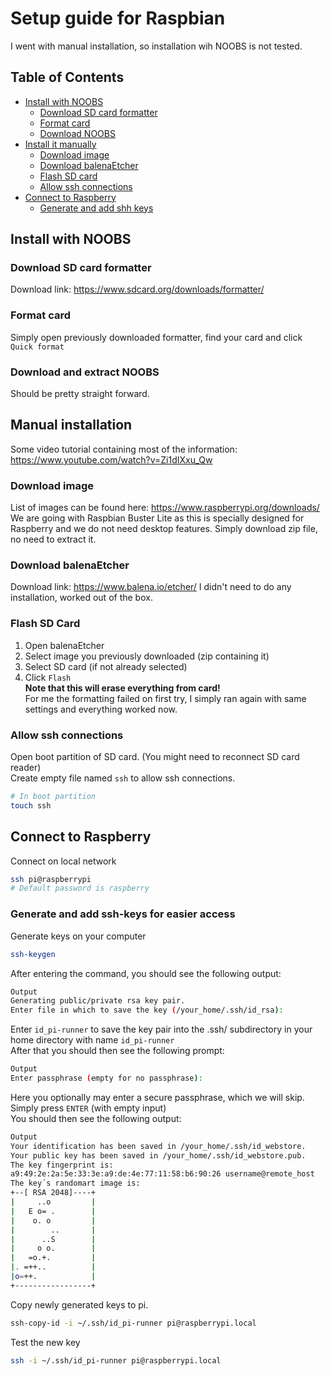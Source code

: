 # Setup guide for Raspbian

I went with manual installation, so installation wih NOOBS is not tested.

## Table of Contents
* [Install with NOOBS](#install-with-noobs)
    * [Download SD card formatter](#download-sd-card-formatter)
    * [Format card](#format-card)
    * [Download NOOBS](#download-and-extract-noobs)
* [Install it manually](#manual-installation)
    * [Download image](#download-image)
    * [Download balenaEtcher](#download-balenaetcher)
    * [Flash SD card](#flash-sd-card)
    * [Allow ssh connections](#allow-ssh-connections)
* [Connect to Raspberry](#connect-to-raspberry)
    * [Generate and add shh keys](#generate-and-add-ssh-keys-for-easier-access)
    
    
## Install with NOOBS

### Download SD card formatter
Download link: https://www.sdcard.org/downloads/formatter/

### Format card
Simply open previously downloaded formatter, find your card and click `Quick format`

### Download and extract NOOBS
Should be pretty straight forward.


## Manual installation
Some video tutorial containing most of the information: https://www.youtube.com/watch?v=Zi1dIXxu_Qw

### Download image
List of images can be found here: https://www.raspberrypi.org/downloads/  
We are going with Raspbian Buster Lite as this is specially designed for Raspberry and we 
do not need desktop features.
Simply download zip file, no need to extract it.

### Download balenaEtcher
Download link: https://www.balena.io/etcher/
I didn't need to do any installation, worked out of the box.

### Flash SD Card
1. Open balenaEtcher
2. Select image you previously downloaded (zip containing it)
3. Select SD card (if not already selected)
4. Click `Flash`   
**Note that this will erase everything from card!**  
For me the formatting failed on first try, I simply ran again with same settings and everything worked now.

### Allow ssh connections
Open boot partition of SD card. (You might need to reconnect SD card reader)  
Create empty file named `ssh` to allow ssh connections.
```bash
# In boot partition
touch ssh
```

## Connect to Raspberry
Connect on local network
```bash
ssh pi@raspberrypi
# Default password is raspberry
```

### Generate and add ssh-keys for easier access
Generate keys on your computer
```bash
ssh-keygen
```
After entering the command, you should see the following output:
```bash
Output
Generating public/private rsa key pair.
Enter file in which to save the key (/your_home/.ssh/id_rsa):
```
Enter `id_pi-runner` to save the key pair into the .ssh/ subdirectory in your home directory with name `id_pi-runner`  
After that you should then see the following prompt:
```bash
Output
Enter passphrase (empty for no passphrase):
```
Here you optionally may enter a secure passphrase, which we will skip.
Simply press `ENTER` (with empty input)  
You should then see the following output:
```bash
Output
Your identification has been saved in /your_home/.ssh/id_webstore.
Your public key has been saved in /your_home/.ssh/id_webstore.pub.
The key fingerprint is:
a9:49:2e:2a:5e:33:3e:a9:de:4e:77:11:58:b6:90:26 username@remote_host
The key´s randomart image is:
+--[ RSA 2048]----+
|     ..o         |
|   E o= .        |
|    o. o         |
|        ..       |
|      ..S        |
|     o o.        |
|   =o.+.         |
|. =++..          |
|o=++.            |
+-----------------+
```
Copy newly generated keys to pi.
```bash
ssh-copy-id -i ~/.ssh/id_pi-runner pi@raspberrypi.local  
```
Test the new key
```bash
ssh -i ~/.ssh/id_pi-runner pi@raspberrypi.local  
```